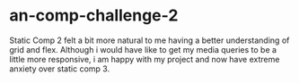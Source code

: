 # an-comp-challenge-2

Static Comp 2 felt a bit more natural to me having a better understanding of grid and flex. Although i would have like to get my media queries to be a little more responsive, i am happy with my project and now have extreme anxiety over static comp 3.
